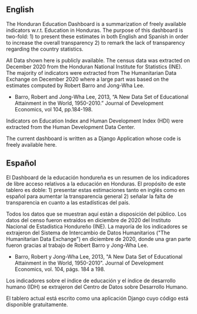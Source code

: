 
 
## English
 
The Honduran Education Dashboard is a summarization of freely available indicators w.r.t. Education in Honduras. The purpose of this dashboard is two-fold: 1) to present these estimates in both English and Spanish in order to increase the overall transparency 2) to remark the lack of transparency regarding the country statistics. 

All Data shown here is publicly available. The census data was extracted on December 2020 from the  Honduran National Institute for Statistics (INE).
The majority of indicators were extracted from The Humanitarian Data Exchange on December 2020 where a large part was based on the estimates computed by  Robert Barro and Jong-Wha Lee.
  
* Barro, Robert and Jong-Wha Lee, 2013, “A New Data Set of Educational Attainment in the World, 1950-2010.” Journal of Development Economics, vol 104, pp.184-198. 

Indicators on Education Index and Human Development Index (HDI) were extracted from the Human Development Data Center.

The current dashboard is written as a Django Application whose code is freely available here.


## Español

El Dashboard de la educación hondureña es un resumen de los indicadores de libre acceso relativos a la educación en Honduras. El propósito de este tablero es doble: 1) presentar estas estimaciones tanto en inglés como en español para aumentar la transparencia general 2) señalar la falta de transparencia en cuanto a las estadísticas del país. 

Todos los datos que se muestran aquí están a disposición del público. Los datos del censo fueron extraídos en diciembre de 2020 del Instituto Nacional de Estadística Hondureño (INE). La mayoría de los indicadores se extrajeron del Sistema de Intercambio de Datos Humanitarios ("The Humanitarian Data Exchange") en diciembre de 2020, donde una gran parte fueron gracias al trabajo de Robert Barro y Jong-Wha Lee. 

* Barro, Robert y Jong-Wha Lee, 2013, "A New Data Set of Educational Attainment in the World, 1950-2010". Journal of Development Economics, vol. 104, págs. 184 a 198. 

Los indicadores sobre el índice de educación y el índice de desarrollo humano (IDH) se extrajeron del Centro de Datos sobre Desarrollo Humano.

El tablero actual está escrito como una aplicación Django cuyo código está disponible gratuitamente.
